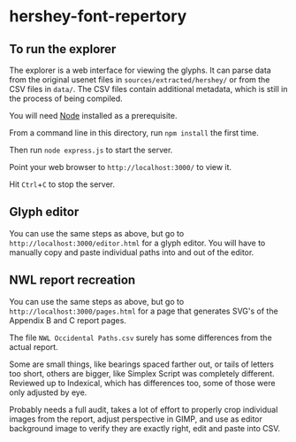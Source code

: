 # hershey-font-repertory

## To run the explorer

The explorer is a web interface for viewing the glyphs.  It can parse data from
the original usenet files in `sources/extracted/hershey/` or from the CSV files
in `data/`.  The CSV files contain additional metadata, which is still in the
process of being compiled.

You will need [Node](https://nodejs.org/) installed as a prerequisite.

From a command line in this directory, run `npm install` the first time.

Then run `node express.js` to start the server.

Point your web browser to `http://localhost:3000/` to view it.

Hit `Ctrl`+`C` to stop the server.

## Glyph editor

You can use the same steps as above, but go to `http://localhost:3000/editor.html` for
a glyph editor. You will have to manually copy and paste individual paths into and out
of the editor.

## NWL report recreation

You can use the same steps as above, but go to `http://localhost:3000/pages.html` for
a page that generates SVG's of the Appendix B and C report pages.

The file `NWL Occidental Paths.csv` surely has some differences from the actual report.

Some are small things, like bearings spaced farther out, or tails of letters too short,
others are bigger, like Simplex Script was completely different. Reviewed up to Indexical,
which has differences too, some of those were only adjusted by eye.

Probably needs a full audit, takes a lot of effort to properly crop individual images
from the report, adjust perspective in GIMP, and use as editor background image to verify
they are exactly right, edit and paste into CSV.
